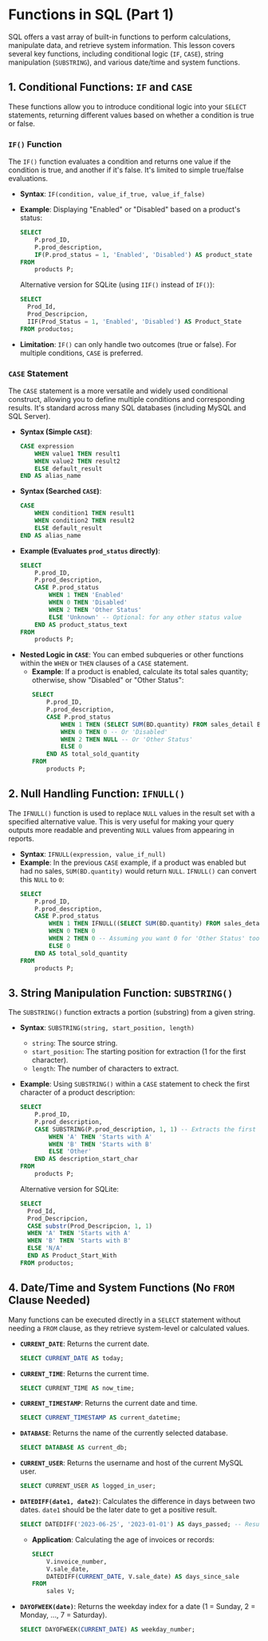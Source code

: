 # Functions in SQL (Part 1)

SQL offers a vast array of built-in functions to perform calculations, manipulate data, and retrieve system information. This lesson covers several key functions, including conditional logic (`IF`, `CASE`), string manipulation (`SUBSTRING`), and various date/time and system functions.

## 1. Conditional Functions: `IF` and `CASE`

These functions allow you to introduce conditional logic into your `SELECT` statements, returning different values based on whether a condition is true or false.

### `IF()` Function

The `IF()` function evaluates a condition and returns one value if the condition is true, and another if it's false. It's limited to simple true/false evaluations.

- **Syntax**: `IF(condition, value_if_true, value_if_false)`
- **Example**: Displaying "Enabled" or "Disabled" based on a product's status:

  ```sql
  SELECT
      P.prod_ID,
      P.prod_description,
      IF(P.prod_status = 1, 'Enabled', 'Disabled') AS product_state
  FROM
      products P;
  ```

  Alternative version for SQLite (using `IIF()` instead of `IF()`):

  ```sql
  SELECT
    Prod_Id,
    Prod_Descripcion,
    IIF(Prod_Status = 1, 'Enabled', 'Disabled') AS Product_State
  FROM productos;
  ```

- **Limitation**: `IF()` can only handle two outcomes (true or false). For multiple conditions, `CASE` is preferred.

### `CASE` Statement

The `CASE` statement is a more versatile and widely used conditional construct, allowing you to define multiple conditions and corresponding results. It's standard across many SQL databases (including MySQL and SQL Server).

- **Syntax (Simple `CASE`)**:
  ```sql
  CASE expression
      WHEN value1 THEN result1
      WHEN value2 THEN result2
      ELSE default_result
  END AS alias_name
  ```
- **Syntax (Searched `CASE`)**:
  ```sql
  CASE
      WHEN condition1 THEN result1
      WHEN condition2 THEN result2
      ELSE default_result
  END AS alias_name
  ```
- **Example (Evaluates `prod_status` directly)**:
  ```sql
  SELECT
      P.prod_ID,
      P.prod_description,
      CASE P.prod_status
          WHEN 1 THEN 'Enabled'
          WHEN 0 THEN 'Disabled'
          WHEN 2 THEN 'Other Status'
          ELSE 'Unknown' -- Optional: for any other status value
      END AS product_status_text
  FROM
      products P;
  ```
- **Nested Logic in `CASE`**: You can embed subqueries or other functions within the `WHEN` or `THEN` clauses of a `CASE` statement.
  - **Example**: If a product is enabled, calculate its total sales quantity; otherwise, show "Disabled" or "Other Status":
    ```sql
    SELECT
        P.prod_ID,
        P.prod_description,
        CASE P.prod_status
            WHEN 1 THEN (SELECT SUM(BD.quantity) FROM sales_detail BD WHERE BD.prod_ID = P.prod_ID)
            WHEN 0 THEN 0 -- Or 'Disabled'
            WHEN 2 THEN NULL -- Or 'Other Status'
            ELSE 0
        END AS total_sold_quantity
    FROM
        products P;
    ```

## 2. Null Handling Function: `IFNULL()`

The `IFNULL()` function is used to replace `NULL` values in the result set with a specified alternative value. This is very useful for making your query outputs more readable and preventing `NULL` values from appearing in reports.

- **Syntax**: `IFNULL(expression, value_if_null)`
- **Example**: In the previous `CASE` example, if a product was enabled but had no sales, `SUM(BD.quantity)` would return `NULL`. `IFNULL()` can convert this `NULL` to `0`:
  ```sql
  SELECT
      P.prod_ID,
      P.prod_description,
      CASE P.prod_status
          WHEN 1 THEN IFNULL((SELECT SUM(BD.quantity) FROM sales_detail BD WHERE BD.prod_ID = P.prod_ID), 0)
          WHEN 0 THEN 0
          WHEN 2 THEN 0 -- Assuming you want 0 for 'Other Status' too
          ELSE 0
      END AS total_sold_quantity
  FROM
      products P;
  ```

## 3. String Manipulation Function: `SUBSTRING()`

The `SUBSTRING()` function extracts a portion (substring) from a given string.

- **Syntax**: `SUBSTRING(string, start_position, length)`
  - `string`: The source string.
  - `start_position`: The starting position for extraction (1 for the first character).
  - `length`: The number of characters to extract.
- **Example**: Using `SUBSTRING()` within a `CASE` statement to check the first character of a product description:

  ```sql
  SELECT
      P.prod_ID,
      P.prod_description,
      CASE SUBSTRING(P.prod_description, 1, 1) -- Extracts the first character
          WHEN 'A' THEN 'Starts with A'
          WHEN 'B' THEN 'Starts with B'
          ELSE 'Other'
      END AS description_start_char
  FROM
      products P;
  ```

  Alternative version for SQLite:

  ```sql
  SELECT
    Prod_Id,
    Prod_Descripcion,
    CASE substr(Prod_Descripcion, 1, 1)
    WHEN 'A' THEN 'Starts with A'
    WHEN 'B' THEN 'Starts with B'
    ELSE 'N/A'
    END AS Product_Start_With
  FROM productos;
  ```

## 4. Date/Time and System Functions (No `FROM` Clause Needed)

Many functions can be executed directly in a `SELECT` statement without needing a `FROM` clause, as they retrieve system-level or calculated values.

- **`CURRENT_DATE`**: Returns the current date.
  ```sql
  SELECT CURRENT_DATE AS today;
  ```
- **`CURRENT_TIME`**: Returns the current time.
  ```sql
  SELECT CURRENT_TIME AS now_time;
  ```
- **`CURRENT_TIMESTAMP`**: Returns the current date and time.
  ```sql
  SELECT CURRENT_TIMESTAMP AS current_datetime;
  ```
- **`DATABASE`**: Returns the name of the currently selected database.
  ```sql
  SELECT DATABASE AS current_db;
  ```
- **`CURRENT_USER`**: Returns the username and host of the current MySQL user.
  ```sql
  SELECT CURRENT_USER AS logged_in_user;
  ```
- **`DATEDIFF(date1, date2)`**: Calculates the difference in days between two dates. `date1` should be the later date to get a positive result.
  ```sql
  SELECT DATEDIFF('2023-06-25', '2023-01-01') AS days_passed; -- Result: 175
  ```
  - **Application**: Calculating the age of invoices or records:
    ```sql
    SELECT
        V.invoice_number,
        V.sale_date,
        DATEDIFF(CURRENT_DATE, V.sale_date) AS days_since_sale
    FROM
        sales V;
    ```
- **`DAYOFWEEK(date)`**: Returns the weekday index for a date (1 = Sunday, 2 = Monday, ..., 7 = Saturday).
  ```sql
  SELECT DAYOFWEEK(CURRENT_DATE) AS weekday_number;
  ```
